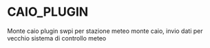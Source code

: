 ﻿CAIO_PLUGIN
===========

Monte caio plugin swpi per stazione meteo monte caio, invio dati per vecchio sistema di controllo meteo


